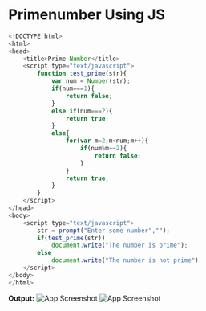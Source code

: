 # Primenumber Using JS

```javascript
<!DOCTYPE html>
<html>
<head>
    <title>Prime Number</title>
    <script type="text/javascript">
        function test_prime(str){
            var num = Number(str);
            if(num===1){
                return false;
            }
            else if(num===2){
                return true;
            }
            else{
                for(var m=2;m<num;m++){
                    if(num%m==2){
                        return false;
                    }
                }
                return true;
            }
        }
    </script>
</head>
<body>
    <script type="text/javascript">
        str = prompt("Enter some number","");
        if(test_prime(str))
            document.write("The number is prime");
        else
            document.write("The number is not prime")
    </script>
</body>
</html>
```

**Output:**
![App Screenshot](https://user-images.githubusercontent.com/127482974/231401611-1c186f5a-679a-4da4-aacd-cd332f5628f6.PNG)
![App Screenshot]()
